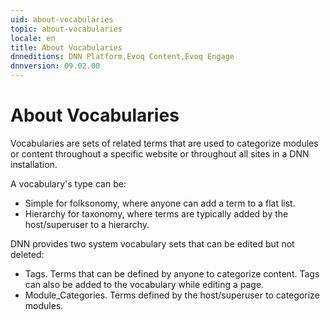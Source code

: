 ```yaml
---
uid: about-vocabularies
topic: about-vocabularies
locale: en
title: About Vocabularies
dnneditions: DNN Platform,Evoq Content,Evoq Engage
dnnversion: 09.02.00
---
```


# About Vocabularies

Vocabularies are sets of related terms that are used to categorize modules or content throughout a specific website or throughout all sites in a DNN installation.

A vocabulary's type can be:

*   Simple for folksonomy, where anyone can add a term to a flat list.
*   Hierarchy for taxonomy, where terms are typically added by the host/superuser to a hierarchy.

DNN provides two system vocabulary sets that can be edited but not deleted:

*   Tags. Terms that can be defined by anyone to categorize content. Tags can also be added to the vocabulary while editing a page.
*   Module_Categories. Terms defined by the host/superuser to categorize modules.